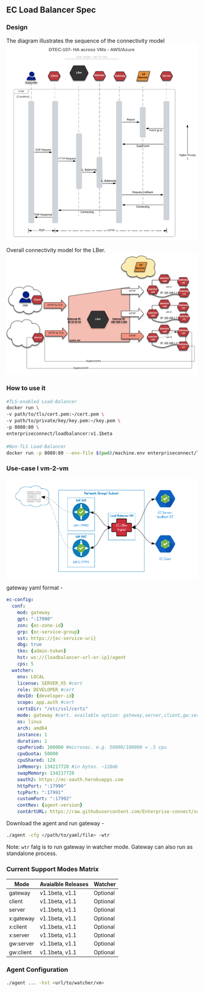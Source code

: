 ## EC Load Balancer Spec
### Design
The diagram illustrates the sequence of the connectivity model
![LB Seq. High Level](/doc/lb-sequence.png)


Overall connectivity model for the LBer.
![LB High Level](/doc/lb-model.png)



### How to use it
```sh
#TLS-enabled Load-Balancer
docker run \
-v path/to/tls/cert.pem:~/cert.pem \
-v path/to/private/key/key.pem:~/key.pem \
-p 8080:80 \
enterpriseconnect/loadbalancer:v1.1beta

#Non-TLS Load-Balancer
docker run -p 8080:80 --env-file $(pwd)/machine.env enterpriseconnect/loadbalancer:v1.1beta
```

### Use-case I vm-2-vm
![LB Usecase](/doc/lb-usecase.png)

gateway yaml format - 
```yaml
ec-config:
  conf:
    mod: gateway
    gpt: ":17990"
    zon: {ec-zone-id}
    grp: {ec-service-group}
    sst: https://{ec-service-uri}
    dbg: true
    tkn: {admin-token}
    hst: ws://{loadbalancer-url-or-ip}/agent
    cps: 5
  watcher:
    env: LOCAL
    license: SERVER_X5 #cert
    role: DEVELOPER #cert
    devId: {developer-id}
    scope: app.auth #cert
    certsDir: "/etc/ssl/certs"
    mode: gateway #cert. available option: gateway,server,client,gw:server,gw:client
    os: linux
    arch: amd64
    instance: 1
    duration: 1
    cpuPeriod: 100000 #microsec. e.g. 50000/100000 = .5 cpu
    cpuQuota: 50000
    cpuShared: 128
    inMemory: 134217728 #in bytes. ~128mb
    swapMemory: 134217728
    oauth2: https://ec-oauth.herokuapps.com
    httpPort: ":17990"
    tcpPort: ":17991"
    customPort: ":17992"
    contRev: {agent-version}
    contArtURL: https://raw.githubusercontent.com/Enterprise-connect/sdk/{{contRev}}/dist/agent/agent_linux_sys.tar.gz
```

Download the agent and run gateway - 
```sh
./agent -cfg </path/to/yaml/file> -wtr 
```

Note: ```wtr``` falg is to run gateway in watcher mode. Gateway can also run as standalone process.

### Current Support Modes Matrix
Mode | Avaialble Releases | Watcher
--- | --- | ---
gateway | v1.1beta, v1.1 | Optional
client | v1.1beta, v1.1 | Optional
server | v1.1beta, v1.1 | Optional 
x:gateway | v1.1beta, v1.1 | Optional 
x:client | v1.1beta, v1.1 | Optional
x:server | v1.1beta, v1.1 | Optional
gw:server | v1.1beta, v1.1 | Optional
gw:client | v1.1beta, v1.1 | Optional

### Agent Configuration
```sh
./agent ... -hst <url/to/watcher/vm>
```
